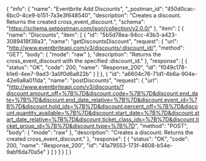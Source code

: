 {
  "info": {
    "name": "Eventbrite Add Discounts",
    "_postman_id": "450d0cac-6bc0-4ce9-b151-7a3e3f648540",
    "description": "Creates a discount. Returns the created cross_event_discount.",
    "schema": "https://schema.getpostman.com/json/collection/v2.0.0/"
  },
  "item": [
    {
      "name": "Discounts",
      "item": [
        {
          "id": "5b5d78ea-94cc-43b3-a423-3089418f38a3",
          "name": "getDiscountsDiscount",
          "request": {
            "url": "http://www.eventbriteapi.com/v3/discounts/:discount_id/",
            "method": "GET",
            "body": {
              "mode": "raw"
            },
            "description": "Returns the cross_event_discount with the specified :discount_id."
          },
          "response": [
            {
              "status": "OK",
              "code": 200,
              "name": "Response_200",
              "id": "f049c178-b1e6-4ee7-9ad3-3a0f0d6a822b"
            }
          ]
        },
        {
          "id": "a6604c76-71d1-4b6a-904e-42e6a8a011da",
          "name": "postDiscounts",
          "request": {
            "url": "http://www.eventbriteapi.com/v3/discounts/?discount.amount_off=%7B%7D&discount.code=%7B%7D&discount.end_date=%7B%7D&discount.end_date_relative=%7B%7D&discount.event_id=%7B%7D&discount.hold_ids=%7B%7D&discount.percent_off=%7B%7D&discount.quantity_available=%7B%7D&discount.start_date=%7B%7D&discount.start_date_relative=%7B%7D&discount.ticket_class_ids=%7B%7D&discount.ticket_group_id=%7B%7D&discount.type=%7B%7D",
            "method": "POST",
            "body": {
              "mode": "raw"
            },
            "description": "Creates a discount. Returns the created cross_event_discount."
          },
          "response": [
            {
              "status": "OK",
              "code": 200,
              "name": "Response_200",
              "id": "41a79553-173f-4608-b54e-9abf6da70a5e"
            }
          ]
        }
      ]
    }
  ]
}